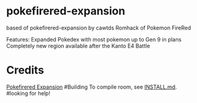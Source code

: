 # pokefirered-expansion
based of pokefirered-expansion by cawtds
Romhack of Pokemon FireRed

Features:
 Expanded Pokedex with most pokemon up to Gen 9 in plans
 Completely new region available after the Kanto E4
 Battle 
# Credits
[Pokefirered Expansion](https://github.com/cawtds/pokefirered-expansion)
#Building
To compile room, see [INSTALL.md](https://github.com/rh-hideout/pokeemerald-expansion/blob/upcoming/INSTALL.md).
#looking for help!
